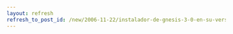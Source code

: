 ```yaml
---
layout: refresh
refresh_to_post_id: /new/2006-11-22/instalador-de-gnesis-3-0-en-su-versin-0-0-1-alfa-beta-gamma-archi-experimental.html
---
```

